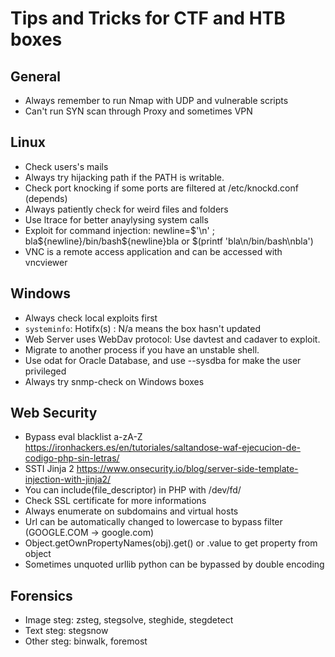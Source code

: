 # Tips and Tricks for CTF and HTB boxes
## General
- Always remember to run Nmap with UDP and vulnerable scripts
- Can't run SYN scan through Proxy and sometimes VPN

## Linux
- Check users's mails
- Always try hijacking path if the PATH is writable. 
- Check port knocking if some ports are filtered at /etc/knockd.conf (depends)
- Always patiently check for weird files and folders
- Use ltrace for better anaylysing system calls
- Exploit for command injection: newline=$'\n' ; bla${newline}/bin/bash${newline}bla or $(printf 'bla\n/bin/bash\nbla')
- VNC is a remote access application and can be accessed with vncviewer

## Windows
- Always check local exploits first
- `systeminfo`: Hotifx(s) : N/a means the box hasn't updated 
- Web Server uses WebDav protocol: Use davtest and cadaver to exploit.
- Migrate to another process if you have an unstable shell.
- Use odat for Oracle Database, and use --sysdba for make the user privileged
- Always try snmp-check on Windows boxes


## Web Security
- Bypass eval blacklist a-zA-Z https://ironhackers.es/en/tutoriales/saltandose-waf-ejecucion-de-codigo-php-sin-letras/
- SSTI Jinja 2 https://www.onsecurity.io/blog/server-side-template-injection-with-jinja2/
- You can include(file_descriptor) in PHP with /dev/fd/
- Check SSL certificate for more informations
- Always enumerate on subdomains and virtual hosts
- Url can be automatically changed to lowercase to bypass filter (GOOGLE.COM -> google.com)
- Object.getOwnPropertyNames(obj).get() or .value to get property from object
- Sometimes unquoted urllib python can be bypassed by double encoding

## Forensics
- Image steg: zsteg, stegsolve, steghide, stegdetect
- Text steg: stegsnow
- Other steg: binwalk, foremost
